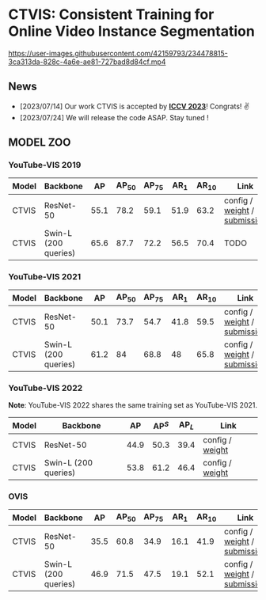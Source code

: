 # CTVIS: Consistent Training for Online Video Instance Segmentation

https://user-images.githubusercontent.com/42159793/234478815-3ca313da-828c-4a6e-ae81-727bad8d84cf.mp4

## News

- [2023/07/14] Our work CTVIS is accepted by [**ICCV 2023**](https://iccv2023.thecvf.com/)! Congrats! ✌️
- [2023/07/24] We will release the code ASAP. Stay tuned !

## MODEL ZOO

### YouTube-VIS 2019

| Model | Backbone             | AP   | AP$_{50}$ | AP$_{75}$ | AR$_{1}$ | AR$_{10}$ | Link                                                                                                                          |
|-------| -------------------- | ---- |-----------| ---- | ---- | ---- |-------------------------------------------------------------------------------------------------------------------------------|
| CTVIS | ResNet-50            | 55.1 | 78.2      | 59.1 | 51.9 | 63.2 | config / [weight](https://github.com/KainingYing/storage/releases/download/CTVIS/ctvis_r50_ytvis19_55.1.pth) / [submission](https://github.com/KainingYing/storage/releases/download/CTVIS/ctvis_r50_ytvis19_55.1.zip) |
| CTVIS | Swin-L (200 queries) | 65.6 | 87.7      | 72.2 | 56.5 | 70.4 | TODO                                                                                                                          |

### YouTube-VIS 2021

| Model | Backbone             | AP   | AP$_{50}$ | AP$_{75}$ | AR$_{1}$ | AR$_{10}$ | Link                                                                                                                                                                                                                   |
| ----- | -------------------- | ---- | --------- | --------- | -------- | --------- |------------------------------------------------------------------------------------------------------------------------------------------------------------------------------------------------------------------------|
| CTVIS | ResNet-50            | 50.1 | 73.7      | 54.7      | 41.8     | 59.5      | config / [weight](https://github.com/KainingYing/storage/releases/download/CTVIS/ctvis_r50_ytvis21_50.1.pth) / [submission](https://github.com/KainingYing/storage/releases/download/CTVIS/ctvis_r50_ytvis21_50.1.zip) |
| CTVIS | Swin-L (200 queries) | 61.2 | 84        | 68.8      | 48       | 65.8      | config / [weight](https://github.com/KainingYing/storage/releases/download/CTVIS/ctvis_swinl_ytvis21_61.2.pth) / [submission](https://github.com/KainingYing/storage/releases/download/CTVIS/ctvis_swinl_ytvis21_61.2.zip)                                                                                                                                                                                   |

### YouTube-VIS 2022

**Note**: YouTube-VIS 2022 shares the same training set as YouTube-VIS 2021.

| Model | Backbone             | AP   | AP$^{S}$ | AP$_{L}$ | Link                                    |
| ----- | -------------------- | ---- | ---- | ---- | --------------------------------------- |
| CTVIS | ResNet-50         | 44.9 | 50.3 | 39.4 | config / [weight](https://github.com/KainingYing/storage/releases/download/CTVIS/ctvis_r50_ytvis21_50.1.pth)        |
| CTVIS | Swin-L (200 queries) | 53.8 | 61.2 | 46.4 | config / [weight](https://github.com/KainingYing/storage/releases/download/CTVIS/ctvis_swinl_ytvis21_61.2.pth)       |

### OVIS

| Model | Backbone             | AP   | AP$_{50}$ | AP$_{75}$ | AR$_{1}$ | AR$_{10}$ | Link                                    |
| ----- | -------------------- | ---- | --------- | --------- | -------- | --------- | --------------------------------------- |
| CTVIS | ResNet-50            | 35.5 | 60.8      | 34.9      | 16.1     | 41.9      | config / [weight]() / [submission](https://github.com/KainingYing/storage/releases/download/CTVIS/ctvis_r50_ovis_35.5.zip)         |
| CTVIS | Swin-L (200 queries) | 46.9 | 71.5      | 47.5      | 19.1     | 52.1      | config / [weight](https://github.com/KainingYing/storage/releases/download/CTVIS/ctvis_swinl_ovis_46.9.pth) / [submission](https://github.com/KainingYing/storage/releases/download/CTVIS/ctvis_swinl_ovis_46.9.zip)          |
